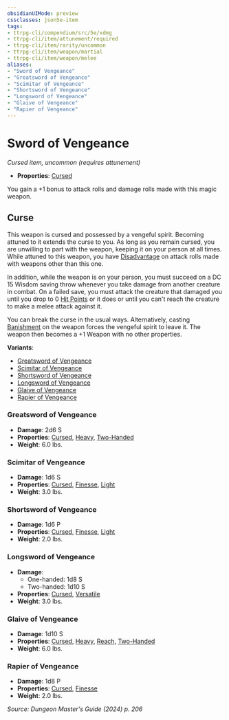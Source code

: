 ```yaml
---
obsidianUIMode: preview
cssclasses: json5e-item
tags:
- ttrpg-cli/compendium/src/5e/xdmg
- ttrpg-cli/item/attunement/required
- ttrpg-cli/item/rarity/uncommon
- ttrpg-cli/item/weapon/martial
- ttrpg-cli/item/weapon/melee
aliases: 
- "Sword of Vengeance"
- "Greatsword of Vengeance"
- "Scimitar of Vengeance"
- "Shortsword of Vengeance"
- "Longsword of Vengeance"
- "Glaive of Vengeance"
- "Rapier of Vengeance"
---
```

# Sword of Vengeance
*Cursed item, uncommon (requires attunement)*  

- **Properties**: [Cursed](item-properties.md#Cursed%20Items)

You gain a +1 bonus to attack rolls and damage rolls made with this magic weapon.

## Curse

This weapon is cursed and possessed by a vengeful spirit. Becoming attuned to it extends the curse to you. As long as you remain cursed, you are unwilling to part with the weapon, keeping it on your person at all times. While attuned to this weapon, you have [Disadvantage](disadvantage-xphb.md) on attack rolls made with weapons other than this one.

In addition, while the weapon is on your person, you must succeed on a DC 15 Wisdom saving throw whenever you take damage from another creature in combat. On a failed save, you must attack the creature that damaged you until you drop to 0 [Hit Points](hit-points-xphb.md) or it does or until you can't reach the creature to make a melee attack against it.

You can break the curse in the usual ways. Alternatively, casting [Banishment](banishment-xphb.md) on the weapon forces the vengeful spirit to leave it. The weapon then becomes a +1 Weapon with no other properties.

**Variants**:
- [Greatsword of Vengeance](#Greatsword%20of%20Vengeance)
- [Scimitar of Vengeance](#Scimitar%20of%20Vengeance)
- [Shortsword of Vengeance](#Shortsword%20of%20Vengeance)
- [Longsword of Vengeance](#Longsword%20of%20Vengeance)
- [Glaive of Vengeance](#Glaive%20of%20Vengeance)
- [Rapier of Vengeance](#Rapier%20of%20Vengeance)

### Greatsword of Vengeance

- **Damage**: 2d6 S
- **Properties**: [Cursed](item-properties.md#Cursed%20Items), [Heavy](item-properties.md#Heavy), [Two-Handed](item-properties.md#Two-Handed)
- **Weight**: 6.0 lbs.

### Scimitar of Vengeance

- **Damage**: 1d6 S
- **Properties**: [Cursed](item-properties.md#Cursed%20Items), [Finesse](item-properties.md#Finesse), [Light](item-properties.md#Light)
- **Weight**: 3.0 lbs.

### Shortsword of Vengeance

- **Damage**: 1d6 P
- **Properties**: [Cursed](item-properties.md#Cursed%20Items), [Finesse](item-properties.md#Finesse), [Light](item-properties.md#Light)
- **Weight**: 2.0 lbs.

### Longsword of Vengeance

- **Damage**:
  - One-handed: 1d8 S
  - Two-handed: 1d10 S
- **Properties**: [Cursed](item-properties.md#Cursed%20Items), [Versatile](item-properties.md#Versatile)
- **Weight**: 3.0 lbs.

### Glaive of Vengeance

- **Damage**: 1d10 S
- **Properties**: [Cursed](item-properties.md#Cursed%20Items), [Heavy](item-properties.md#Heavy), [Reach](item-properties.md#Reach), [Two-Handed](item-properties.md#Two-Handed)
- **Weight**: 6.0 lbs.

### Rapier of Vengeance

- **Damage**: 1d8 P
- **Properties**: [Cursed](item-properties.md#Cursed%20Items), [Finesse](item-properties.md#Finesse)
- **Weight**: 2.0 lbs.


*Source: Dungeon Master's Guide (2024) p. 206*